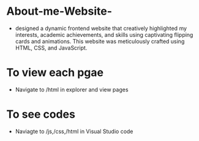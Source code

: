 # About-me-Website-
 - designed a dynamic frontend website that creatively highlighted my interests, academic achievements, and skills using captivating flipping cards and animations. This website was meticulously crafted using HTML, CSS, and JavaScript.
# To view each pgae 
 - Navigate to /html in explorer and view pages
# To see codes 
- Naviagte to /js,/css,/html in Visual Studio code

